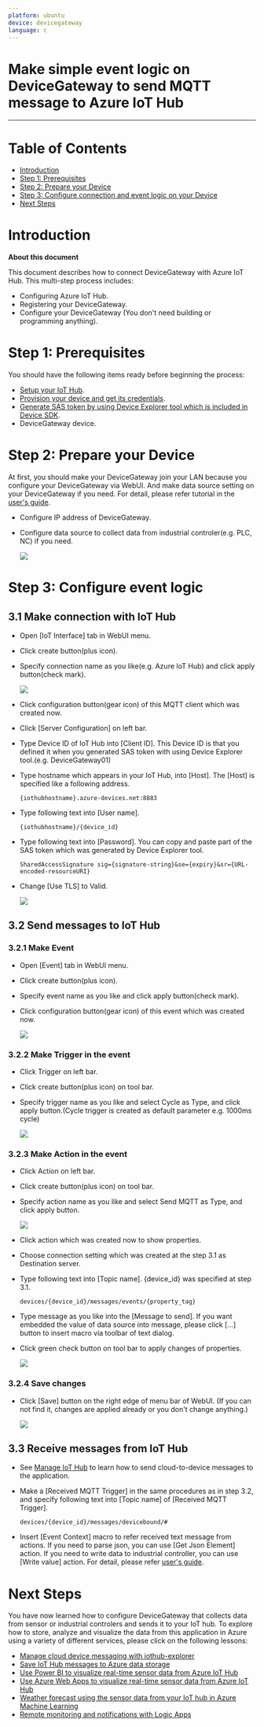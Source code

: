 ```yaml
---
platform: ubuntu
device: devicegateway
language: c
---
```


Make simple event logic on DeviceGateway to send MQTT message to Azure IoT Hub
===
---

# Table of Contents

-   [Introduction](#Introduction)
-   [Step 1: Prerequisites](#Prerequisites)
-   [Step 2: Prepare your Device](#PrepareDevice)
-   [Step 3: Configure connection and event logic on your Device](#Configure)
-   [Next Steps](#NextSteps)

<a name="Introduction"></a>
# Introduction

**About this document**

This document describes how to connect DeviceGateway with Azure IoT Hub. This multi-step process includes:
-   Configuring Azure IoT Hub.
-   Registering your DeviceGateway.
-   Configure your DeviceGateway (You don't need building or programming anything).

<a name="Prerequisites"></a>
# Step 1: Prerequisites

You should have the following items ready before beginning the process:

-   [Setup your IoT Hub][lnk-setup-iot-hub].
-   [Provision your device and get its credentials][lnk-manage-iot-hub].
-   [Generate SAS token by using Device Explorer tool which is included in Device SDK](https://docs.microsoft.com/ja-jp/azure/iot-hub/iot-hub-mqtt-support).
-   DeviceGateway device.

<a name="PrepareDevice"></a>
# Step 2: Prepare your Device

At first, you should make your DeviceGateway join your LAN because you configure your DeviceGateway via WebUI.
And make data source setting on your DeviceGateway if you need.
For detail, please refer tutorial in the [user's guide](https://www.faweb.net/us/download/).

-   Configure IP address of DeviceGateway.
-   Configure data source to collect data from industrial controler(e.g. PLC, NC) if you need.

    ![](media/takebishi-devicegateway/webui-datasource.jpg)


<a name="Configure"></a>
# Step 3: Configure event logic

<a name="Load"></a>
## 3.1 Make connection with IoT Hub

-   Open [IoT Interface] tab in WebUI menu.

-   Click create button(plus icon).

-   Specify connection name as you like(e.g. Azure IoT Hub) and click apply button(check mark).

    ![](media/takebishi-devicegateway/webui-new-mqtt-client.jpg)

-   Click configuration button(gear icon) of this MQTT client which was created now.

-   Click [Server Configuration] on left bar.

-   Type Device ID of IoT Hub into [Client ID]. This Device ID is that you defined it when you generated SAS token with using Device Explorer tool.(e.g. DeviceGateway01)

-   Type hostname which appears in your IoT Hub, into [Host]. The [Host] is specified like a following address.

        {iothubhostname}.azure-devices.net:8883

-   Type following text into [User name].

        {iothubhostname}/{device_id}

-   Type following text into [Password]. You can copy and paste part of the SAS token which was generated by Device Explorer tool.

        SharedAccessSignature sig={signature-string}&se={expiry}&sr={URL-encoded-resourceURI}

-   Change [Use TLS] to Valid.

    ![](media/takebishi-devicegateway/webui-mqtt-server-configuration.jpg)


## 3.2 Send messages to IoT Hub

### 3.2.1 Make Event

-   Open [Event] tab in WebUI menu.

-   Click create button(plus icon).

-   Specify event name as you like and click apply button(check mark).

-   Click configuration button(gear icon) of this event which was created now.

    ![](media/takebishi-devicegateway/webui-new-event.jpg)


### 3.2.2 Make Trigger in the event

-   Click Trigger on left bar.

-   Click create button(plus icon) on tool bar.

-   Specify trigger name as you like and select Cycle as Type, and click apply button.(Cycle trigger is created as default parameter e.g. 1000ms cycle)

    ![](media/takebishi-devicegateway/webui-event-trigger.jpg)


### 3.2.3 Make Action in the event

-   Click Action on left bar.

-   Click create button(plus icon) on tool bar.

-   Specify action name as you like and select Send MQTT as Type, and click apply button.

    ![](media/takebishi-devicegateway/webui-event-new-action.jpg)

-   Click action which was created now to show properties.

-   Choose connection setting which was created at the step 3.1 as Destination server.

-   Type following text into [Topic name]. {device_id} was specified at step 3.1.

        devices/{device_id}/messages/events/{property_tag}

-   Type message as you like into the [Message to send]. If you want embedded the value of data source into message, please click [...] button to insert macro via toolbar of text dialog.

-   Click green check button on tool bar to apply changes of properties.

    ![](media/takebishi-devicegateway/webui-event-action-property.jpg)


### 3.2.4 Save changes

-   Click [Save] button on the right edge of menu bar of WebUI. (If you can not find it, changes are applied already or you don't change anything.)

    ![](media/takebishi-devicegateway/webui-save.jpg)


## 3.3 Receive messages from IoT Hub

-   See [Manage IoT Hub][lnk-manage-iot-hub] to learn how to send cloud-to-device messages to the application.

-   Make a [Received MQTT Trigger] in the same procedures as in step 3.2, and specify following text into [Topic name] of [Received MQTT Trigger].

        devices/{device_id}/messages/devicebound/#

-   Insert [Event Context] macro to refer received text message from actions. If you need to parse json, you can use [Get Json Element] action. If you need to write data to industrial controller, you can use [Write value] action. For detail, please refer [user's guide](https://www.faweb.net/us/download/).


<a name="NextSteps"></a>
# Next Steps

You have now learned how to configure DeviceGateway that collects data from sensor or industrial controlers and sends it to your IoT hub. To explore how to store, analyze and visualize the data from this application in Azure using a variety of different services, please click on the following lessons:

-   [Manage cloud device messaging with iothub-explorer]
-   [Save IoT Hub messages to Azure data storage]
-   [Use Power BI to visualize real-time sensor data from Azure IoT Hub]
-   [Use Azure Web Apps to visualize real-time sensor data from Azure IoT Hub]
-   [Weather forecast using the sensor data from your IoT hub in Azure Machine Learning]
-   [Remote monitoring and notifications with Logic Apps]   

[Manage cloud device messaging with iothub-explorer]: https://docs.microsoft.com/en-us/azure/iot-hub/iot-hub-explorer-cloud-device-messaging
[Save IoT Hub messages to Azure data storage]: https://docs.microsoft.com/en-us/azure/iot-hub/iot-hub-store-data-in-azure-table-storage
[Use Power BI to visualize real-time sensor data from Azure IoT Hub]: https://docs.microsoft.com/en-us/azure/iot-hub/iot-hub-live-data-visualization-in-power-bi
[Use Azure Web Apps to visualize real-time sensor data from Azure IoT Hub]: https://docs.microsoft.com/en-us/azure/iot-hub/iot-hub-live-data-visualization-in-web-apps
[Weather forecast using the sensor data from your IoT hub in Azure Machine Learning]: https://docs.microsoft.com/en-us/azure/iot-hub/iot-hub-weather-forecast-machine-learning
[Remote monitoring and notifications with Logic Apps]: https://docs.microsoft.com/en-us/azure/iot-hub/iot-hub-monitoring-notifications-with-azure-logic-apps
[setup-devbox-linux]: https://github.com/Azure/azure-iot-sdk-c/blob/master/doc/devbox_setup.md
[lnk-setup-iot-hub]: ../setup_iothub.md
[lnk-manage-iot-hub]: ../manage_iot_hub.md

